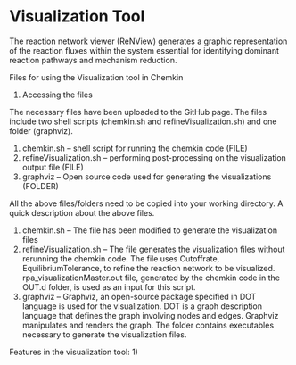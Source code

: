 # Visualization Tool
The reaction network viewer (ReNView) generates a graphic representation of the reaction fluxes within the system essential for identifying dominant reaction pathways and mechanism reduction.

Files for using the Visualization tool in Chemkin

1.	Accessing the files

The necessary files have been uploaded to the GitHub page. The files include two shell scripts (chemkin.sh and refineVisualization.sh) and one folder (graphviz).
1)	chemkin.sh – shell script for running the chemkin code (FILE)
2)	refineVisualization.sh – performing post-processing on the visualization output file (FILE)
3)	graphviz – Open source code used for generating the visualizations (FOLDER)

All the above files/folders need to be copied into your working directory.
A quick description about the above files. 
1)	chemkin.sh – The file has been modified to generate the visualization files
2)	refineVisualization.sh – The file generates the visualization files without rerunning the chemkin code. The file uses Cutoffrate, EquilibriumTolerance, to refine the reaction network to be visualized. rpa_visualizationMaster.out file, generated by the chemkin code in the OUT.d folder, is used as an input for this script.
3)	graphviz – Graphviz, an open-source package specified in DOT language is used for the visualization. DOT is a graph description language that defines the graph involving nodes and edges. Graphviz manipulates and renders the graph. The folder contains executables necessary to generate the visualization files.

Features in the visualization tool:
1) 
